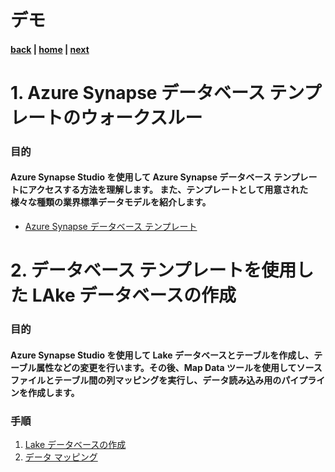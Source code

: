 # デモ

#### [back](./mapdata.md) | [home](./readme.md)  | [next](./QnA.md)

# 1. Azure Synapse データベース テンプレートのウォークスルー
### 目的
#### Azure Synapse Studio を使用して Azure Synapse データベース テンプレートにアクセスする方法を理解します。 また、テンプレートとして用意された様々な種類の業界標準データモデルを紹介します。
- [Azure Synapse データベース テンプレート](https://learn.microsoft.com/ja-jp/azure/synapse-analytics/database-designer/overview-database-templates)  
# 2. データベース テンプレートを使用した LAke データベースの作成
### 目的
#### Azure Synapse Studio を使用して Lake データベースとテーブルを作成し、テーブル属性などの変更を行います。その後、Map Data ツールを使用してソース ファイルとテーブル間の列マッピングを実行し、データ読み込み用のパイプラインを作成します。
### 手順
1. [Lake データベースの作成](https://learn.microsoft.com/ja-jp/azure/synapse-analytics/database-designer/create-lake-database-from-lake-database-templates?source=recommendations)
1. [データ マッピング](https://learn.microsoft.com/ja-jp/azure/synapse-analytics/database-designer/overview-map-data)
